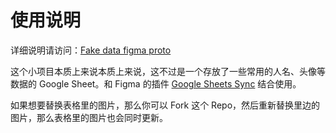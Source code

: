 # 使用说明

详细说明请访问：[Fake data figma proto](https://www.figma.com/proto/9YZkD4xQHtX6yuoeOxickK/tovi_data?node-id=123%3A1683&viewport=576%2C394%2C0.1762690395116806&scaling=min-zoom)

这个小项目本质上来说本质上来说，这不过是一个存放了一些常用的人名、头像等数据的 Google Sheet。和 Figma 的插件 [Google Sheets Sync](https://www.figma.com/c/plugin/735770583268406934/Google-Sheets-Sync) 结合使用。

如果想要替换表格里的图片，那么你可以 Fork 这个 Repo，然后重新替换里边的图片，那么表格里的图片也会同时更新。
